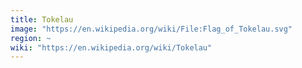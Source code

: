 ```yaml
---
title: Tokelau
image: "https://en.wikipedia.org/wiki/File:Flag_of_Tokelau.svg"
region: ~
wiki: "https://en.wikipedia.org/wiki/Tokelau"
---
```

